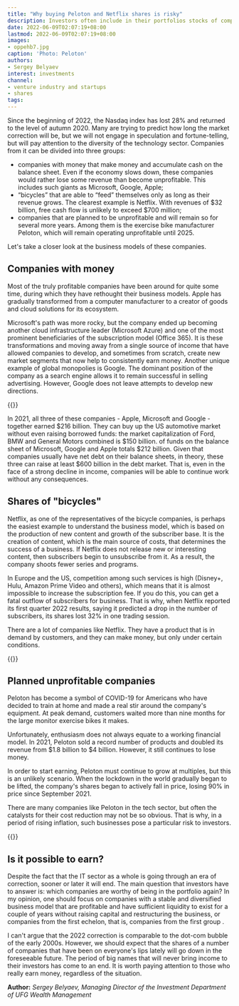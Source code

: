 ```yaml
---
title: "Why buying Peloton and Netflix shares is risky"
description: Investors often include in their portfolios stocks of companies that will never make a profit or will only if they keep pedaling forever. These include Netflix and Peloton. Sergey Belyaev (UFG Wealth Management) on why their business models are bad
date: 2022-06-09T02:07:19+08:00
lastmod: 2022-06-09T02:07:19+08:00
images:
- oppehb7.jpg
caption: 'Photo: Peloton'
authors:
- Sergey Belyaev
interest: investments
channel: 
- venture industry and startups
- shares
tags: 
---
```


Since the beginning of 2022, the Nasdaq index has lost 28% and returned to the level of autumn 2020. Many are trying to predict how long the market correction will be, but we will not engage in speculation and fortune-telling, but will pay attention to the diversity of the technology sector. Companies from it can be divided into three groups:

*   companies with money that make money and accumulate cash on the balance sheet. Even if the economy slows down, these companies would rather lose some revenue than become unprofitable. This includes such giants as Microsoft, Google, Apple;
*   “bicycles” that are able to “feed” themselves only as long as their revenue grows. The clearest example is Netflix. With revenues of $32 billion, free cash flow is unlikely to exceed $700 million;
*   companies that are planned to be unprofitable and will remain so for several more years. Among them is the exercise bike manufacturer Peloton, which will remain operating unprofitable until 2025.

Let's take a closer look at the business models of these companies.

Companies with money
--------------------

Most of the truly profitable companies have been around for quite some time, during which they have rethought their business models. Apple has gradually transformed from a computer manufacturer to a creator of goods and cloud solutions for its ecosystem.

Microsoft's path was more rocky, but the company ended up becoming another cloud infrastructure leader (Microsoft Azure) and one of the most prominent beneficiaries of the subscription model (Office 365). It is these transformations and moving away from a single source of income that have allowed companies to develop, and sometimes from scratch, create new market segments that now help to consistently earn money. Another unique example of global monopolies is Google. The dominant position of the company as a search engine allows it to remain successful in selling advertising. However, Google does not leave attempts to develop new directions.

{{<ads>}}

In 2021, all three of these companies - Apple, Microsoft and Google - together earned $216 billion. They can buy up the US automotive market without even raising borrowed funds: the market capitalization of Ford, BMW and General Motors combined is $150 billion. of funds on the balance sheet of Microsoft, Google and Apple totals $212 billion. Given that companies usually have net debt on their balance sheets, in theory, these three can raise at least $600 billion in the debt market. That is, even in the face of a strong decline in income, companies will be able to continue work without any consequences.

Shares of "bicycles"
--------------------

Netflix, as one of the representatives of the bicycle companies, is perhaps the easiest example to understand the business model, which is based on the production of new content and growth of the subscriber base. It is the creation of content, which is the main source of costs, that determines the success of a business. If Netflix does not release new or interesting content, then subscribers begin to unsubscribe from it. As a result, the company shoots fewer series and programs.

In Europe and the US, competition among such services is high (Disney+, Hulu, Amazon Prime Video and others), which means that it is almost impossible to increase the subscription fee. If you do this, you can get a fatal outflow of subscribers for business. That is why, when Netflix reported its first quarter 2022 results, saying it predicted a drop in the number of subscribers, its shares lost 32% in one trading session.

There are a lot of companies like Netflix. They have a product that is in demand by customers, and they can make money, but only under certain conditions.

{{<ads>}}

Planned unprofitable companies
------------------------------

Peloton has become a symbol of COVID-19 for Americans who have decided to train at home and made a real stir around the company's equipment. At peak demand, customers waited more than nine months for the large monitor exercise bikes it makes.

Unfortunately, enthusiasm does not always equate to a working financial model. In 2021, Peloton sold a record number of products and doubled its revenue from $1.8 billion to $4 billion. However, it still continues to lose money.

In order to start earning, Peloton must continue to grow at multiples, but this is an unlikely scenario. When the lockdown in the world gradually began to be lifted, the company's shares began to actively fall in price, losing 90% in price since September 2021.

There are many companies like Peloton in the tech sector, but often the catalysts for their cost reduction may not be so obvious. That is why, in a period of rising inflation, such businesses pose a particular risk to investors.

{{<ads>}}

Is it possible to earn?
-----------------------

Despite the fact that the IT sector as a whole is going through an era of correction, sooner or later it will end. The main question that investors have to answer is: which companies are worthy of being in the portfolio again? In my opinion, one should focus on companies with a stable and diversified business model that are profitable and have sufficient liquidity to exist for a couple of years without raising capital and restructuring the business, or companies from the first echelon, that is, companies from the first group .

I can't argue that the 2022 correction is comparable to the dot-com bubble of the early 2000s. However, we should expect that the shares of a number of companies that have been on everyone's lips lately will go down in the foreseeable future. The period of big names that will never bring income to their investors has come to an end. It is worth paying attention to those who really earn money, regardless of the situation.

**Author:** *Sergey Belyaev, Managing Director of the Investment Department of UFG Wealth Management*